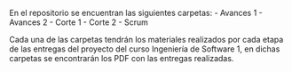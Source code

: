 En el repositorio se encuentran las siguientes carpetas:
    - Avances 1
    - Avances 2
    - Corte 1
    - Corte 2
    - Scrum

Cada una de las carpetas tendrán los materiales realizados por cada etapa de las entregas del proyecto del curso Ingeniería de Software 1, en dichas carpetas se encontrarán los PDF con las entregas realizadas.